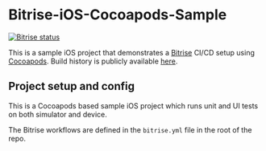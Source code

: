 # Bitrise-iOS-Cocoapods-Sample

[![Bitrise status](https://app.bitrise.io/app/e6bc630bcb225bce/status.svg?token=wAXwQNEY8r-nqPD-XektbQ&branch=main)](https://app.bitrise.io/app/e6bc630bcb225bce)

This is a sample iOS project that demonstrates a [Bitrise](https://bitrise.io) CI/CD setup using [Cocoapods](https://cocoapods.org/). Build history is publicly available [here](https://app.bitrise.io/app/de773fd163744fb1#/builds).

## Project setup and config

This is a Cocoapods based sample iOS project which runs unit and UI tests on both simulator and device.

The Bitrise workflows are defined in the `bitrise.yml` file in the root of the repo.
